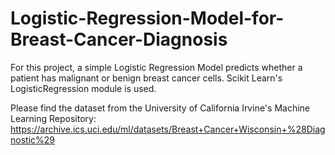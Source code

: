 # Logistic-Regression-Model-for-Breast-Cancer-Diagnosis

For this project, a simple Logistic Regression Model predicts whether a patient has malignant or benign breast cancer cells. Scikit Learn's LogisticRegression module is used.

Please find the dataset from the University of California Irvine's Machine Learning Repository: https://archive.ics.uci.edu/ml/datasets/Breast+Cancer+Wisconsin+%28Diagnostic%29
